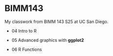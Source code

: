 # BIMM143
My classwork from BIMM 143 S25 at UC San Diego.

- 04 Intro to R

- 05 Advanced graphics with **ggplot2**

- 06 R Functions
